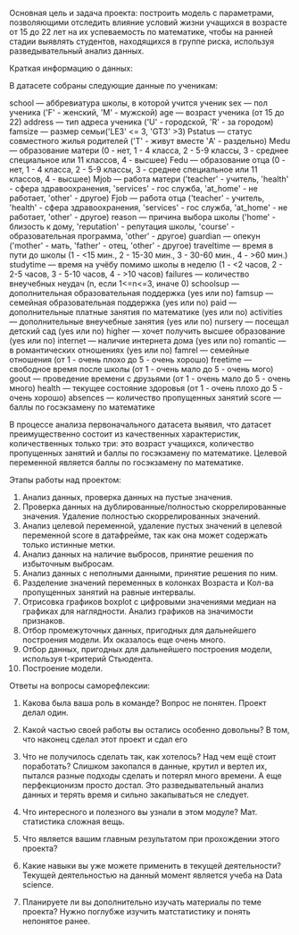 Основная цель и задача проекта: построить модель с параметрами, позволяющими отследить влияние условий жизни учащихся в возрасте от 15 до 22 лет на их успеваемость по математике, чтобы на ранней стадии выявлять студентов, находящихся в группе риска, используя разведывательный анализ данных.

Краткая информацию о данных:

В датасете собраны следующие данные по ученикам:

school — аббревиатура школы, в которой учится ученик
sex — пол ученика ('F' - женский, 'M' - мужской)
age — возраст ученика (от 15 до 22)
address — тип адреса ученика ('U' - городской, 'R' - за городом)
famsize — размер семьи('LE3' <= 3, 'GT3' >3)
Pstatus — статус совместного жилья родителей ('T' - живут вместе 'A' - раздельно)
Medu — образование матери (0 - нет, 1 - 4 класса, 2 - 5-9 классы, 3 - среднее специальное или 11 классов, 4 - высшее)
Fedu — образование отца (0 - нет, 1 - 4 класса, 2 - 5-9 классы, 3 - среднее специальное или 11 классов, 4 - высшее)
Mjob — работа матери ('teacher' - учитель, 'health' - сфера здравоохранения, 'services' - гос служба, 'at_home' - не работает, 'other' - другое)
Fjob — работа отца ('teacher' - учитель, 'health' - сфера здравоохранения, 'services' - гос служба, 'at_home' - не работает, 'other' - другое)
reason — причина выбора школы ('home' - близость к дому, 'reputation' - репутация школы, 'course' - образовательная программа, 'other' - другое)
guardian — опекун ('mother' - мать, 'father' - отец, 'other' - другое)
traveltime — время в пути до школы (1 - <15 мин., 2 - 15-30 мин., 3 - 30-60 мин., 4 - >60 мин.)
studytime — время на учёбу помимо школы в неделю (1 - <2 часов, 2 - 2-5 часов, 3 - 5-10 часов, 4 - >10 часов)
failures — количество внеучебных неудач (n, если 1<=n<=3, иначе 0)
schoolsup — дополнительная образовательная поддержка (yes или no)
famsup — семейная образовательная поддержка (yes или no)
paid — дополнительные платные занятия по математике (yes или no)
activities — дополнительные внеучебные занятия (yes или no)
nursery — посещал детский сад (yes или no)
higher — хочет получить высшее образование (yes или no)
internet — наличие интернета дома (yes или no)
romantic — в романтических отношениях (yes или no)
famrel — семейные отношения (от 1 - очень плохо до 5 - очень хорошо)
freetime — свободное время после школы (от 1 - очень мало до 5 - очень мого)
goout — проведение времени с друзьями (от 1 - очень мало до 5 - очень много)
health — текущее состояние здоровья (от 1 - очень плохо до 5 - очень хорошо)
absences — количество пропущенных занятий
score — баллы по госэкзамену по математике

В процессе анализа первоначального датасета выявил, что датасет преимущественно состоит из качественных характеристик, количественных только три: это возраст учащихся, количество пропущенных занятий и баллы по госэкзамену по математике.
Целевой переменной является баллы по госэкзамену по математике.

Этапы работы над проектом:

1. Анализ данных, проверка данных на пустые значения.
2. Проверка данных на дублированные/полностью скоррелированные значения. Удаление полностью скоррелированных значений.
3. Анализ целевой переменной, удаление пустых значений в целевой переменной score в датафрейме, так как она может содержать только истинные метки.
4. Анализ данных на наличие выбросов, принятие решения по избыточным выбросам.
5. Анализ данных с неполными данными, принятие решения по ним.
6. Разделение значений переменных в колонках Возраста и Кол-ва пропущенных занятий на равные интервалы.
7. Отрисовка графиков boxplot с цифровыми значениями медиан на графиках для наглядности. Анализ графиков на значимости признаков.
8. Отбор промежуточных данных, пригодных для дальнейшего построения модели. Их оказалось еще очень много.
9. Отбор данных, пригодных для дальнейшего построения модели, используя t-критерий Стьюдента.
10. Построение модели.

Ответы на вопросы саморефлексии:

1. Какова была ваша роль в команде? Вопрос не понятен. Проект делал один.

2. Какой частью своей работы вы остались особенно довольны? В том, что наконец сделал этот проект и сдал его

3. Что не получилось сделать так, как хотелось? Над чем ещё стоит поработать? Слишком закопался в данные, крутил и вертел их, пытался разные подходы сделать и потерял много времени. А еще перфекционизм просто достал. Это разведывательный анализ данных и терять время и сильно закапываться не следует.

4. Что интересного и полезного вы узнали в этом модуле? Мат. статистика сложная вещь.

5. Что является вашим главным результатом при прохождении этого проекта? 

6. Какие навыки вы уже можете применить в текущей деятельности? Текущей деятельностью на данный момент является учеба на Data science.

7. Планируете ли вы дополнительно изучать материалы по теме проекта? Нужно поглубже изучить матстатистику и понять непонятое ранее.